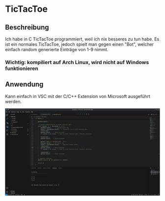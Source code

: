 # TicTacToe

## Beschreibung
Ich habe in C TicTacToe programmiert, weil ich nix besseres zu tun habe. Es ist ein normales TicTacToe, jedoch spielt man gegen einen "Bot", welcher einfach random generierte Einträge von 1-9 nimmt.

### Wichtig: kompiliert auf Arch Linux, wird nicht auf Windows funktionieren

## Anwendung
Kann einfach in VSC mit der C/C++ Extension von Microsoft ausgeführt werden. 

![Terminal Vorschau](images/Screenshot_2024-10-05_17-20-26.png)